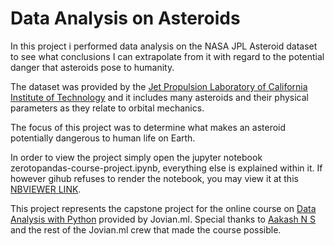 # Data Analysis on Asteroids

In this project i performed data analysis on the NASA JPL Asteroid dataset to see what conclusions I can extrapolate from it with regard to the potential danger that asteroids pose to humanity.

The dataset was provided by the [Jet Propulsion Laboratory of California Institute of Technology](https://ssd.jpl.nasa.gov/sbdb_query.cgi) and it includes many asteroids 
and their physical parameters as they relate to orbital mechanics. 

The focus of this project was to determine what makes an asteroid potentially dangerous to human life on Earth.

In order to view the project simply open the jupyter notebook zerotopandas-course-project.ipynb, everything else is explained within it.
If however gihub refuses to render the notebook, you may view it at this [NBVIEWER LINK](https://nbviewer.jupyter.org/github/JustCallMeRob/jpl-asteroid-data-analysis/blob/main/zerotopandas-course-project.ipynb).

This project represents the capstone project for the online course on [Data Analysis with Python](https://jovian.ai/learn/data-analysis-with-python-zero-to-pandas) provided by Jovian.ml.
Special thanks to [Aakash N S](https://medium.com/@aakashns) and the rest of the Jovian.ml crew that made the course possible.
